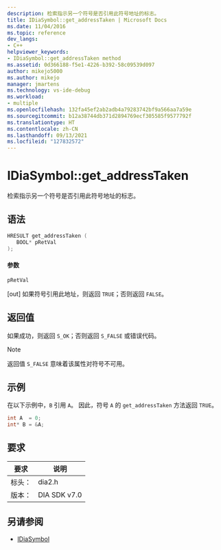 ```yaml
---
description: 检索指示另一个符号是否引用此符号地址的标志。
title: IDiaSymbol::get_addressTaken | Microsoft Docs
ms.date: 11/04/2016
ms.topic: reference
dev_langs:
- C++
helpviewer_keywords:
- IDiaSymbol::get_addressTaken method
ms.assetid: 0d366188-f5e1-4226-b392-58c09539d097
author: mikejo5000
ms.author: mikejo
manager: jmartens
ms.technology: vs-ide-debug
ms.workload:
- multiple
ms.openlocfilehash: 132fa45ef2ab2adb4a79283742bf9a566aa7a59e
ms.sourcegitcommit: b12a38744db371d2894769ecf305585f9577792f
ms.translationtype: HT
ms.contentlocale: zh-CN
ms.lasthandoff: 09/13/2021
ms.locfileid: "127832572"
---
```

# <a name="idiasymbolget_addresstaken"></a>IDiaSymbol::get_addressTaken
检索指示另一个符号是否引用此符号地址的标志。

## <a name="syntax"></a>语法

```C++
HRESULT get_addressTaken ( 
   BOOL* pRetVal
);
```

#### <a name="parameters"></a>参数
 `pRetVal`

[out] 如果符号引用此地址，则返回 `TRUE`；否则返回 `FALSE`。

## <a name="return-value"></a>返回值
 如果成功，则返回 `S_OK`；否则返回 `S_FALSE` 或错误代码。

> [!NOTE]
> 返回值 `S_FALSE` 意味着该属性对符号不可用。

## <a name="example"></a>示例
 在以下示例中，`B` 引用 `A`。 因此，符号 `A` 的 `get_addressTaken` 方法返回 `TRUE`。

```C++
int A  = 0;
int* B = &A;
```

## <a name="requirements"></a>要求

|要求|说明|
|-----------------|-----------------|
|标头：|dia2.h|
|版本：|DIA SDK v7.0|

## <a name="see-also"></a>另请参阅
- [IDiaSymbol](../../debugger/debug-interface-access/idiasymbol.md)
